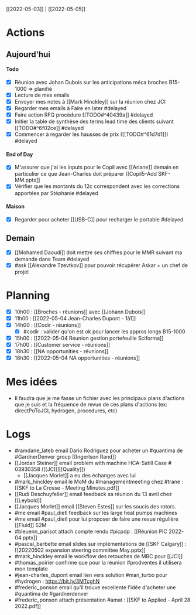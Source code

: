 [[2022-05-03]] | [[2022-05-05]]
# Actions
## Aujourd'hui
#### Todo
- [x] Réunion avec Johan Dubois sur les anticipations méca broches B15-1000 => planifié
- [x] Lecture de mes emails
- [x] Envoyer mes notes à [[Mark Hinckley]] sur la réunion chez JCI
- [x] Regarder mes emails à Faire en later #delayed
- [x] Faire action RFQ procédure [[TODO#^40439a]] #delayed
- [x] Initier la table de synthèse des terms lead time des clients suivant [[TODO#^6f02ce]] #delayed
- [x] Commencer à regarder les hausses de prix ([[TODO#^61d7d1]]) #delayed
#### End of Day
- [x] M'assurer que j'ai les inputs pour le Copil avec [[Ariane]] demain en particulier ce que Jean-Charles doit préparer
		[[Copil5-Add SKF-MM.pptx]]
- [x] Vérifier que les montants du 12c correspondent avec les corrections apportées par Stéphanie #delayed
#### Maison
- [x] Regarder pour acheter [[USB-C]] pour recharger le portable #delayed

## Demain
- [x] [[Mohamed Daoudi]] doit mettre ses chiffres pour le MMR suivant ma demande dans Team #delayed
- [x] #ask [[Alexandre Tzevtkov]] pour pouvoir récupérer Askar + un chef de projet

# Planning
- [x] 10h00 : [[Broches - réunions]] avec [[Johann Dubois]]
- [x] 11h00 : [[2022-05-04 Jean-Charles Dupont - 1à1]]
- [x] 14h00 : [[Codir - réunions]]
	- [x] #codir : valider qu'on est ok pour lancer les appros longs B15-1000
- [x] 15h00 : [[2022-05-04 Réunion gestion portefeuille Sciforma]]
- [x] 17h00 : [[Customer service - réunions]]
- [x] 18h30 : [[NA opportunities - réunions]]
- [x] 18h30 : [[2022-05-04 NA opportunities - réunions]]

# Mes idées
- Il faudra que je me fasse un fichier avec les principaux plans d'actions que je suis et la fréquence de revue de ces plans d'actions (ex: directPoToJCI, hydrogen, procedures, etc)

# Logs

- #ramdane_lateb  email Dario Rodriguez pour acheter un #quantima de #GardnerDenver  group [[Ingerlson Rand]]
- [[Jordan Steiner]] email problem with machine HCA-Satill Case # 03930358 ([[JCI]][[Quality]])
	- [[Jacques Morlet]] a eu des échanges avec lui
- #mark_hinckley email le MoM du #managementmeeting chez #trane :
	[[SKF to La Crosse - Meeting Minutes.pdf]]
- [[Rudi Deschuyfeller]] email feedback sa réunion du 13 avril chez [[Leybold]]
- [[Jacques Morlet]] email [[Steven Estes]] sur les soucis des rotors.
- #me email #paul_dietl  feedback sur les large heat pumps machines
- #me email #paul_dietl  pour lui proposer de faire une revue régulière [[Fluid]] S2M
- #bleuenn_parisot attach compte rendu #picpdp  : [[Réunion PIC 2022-04.pptx]]
- #pascal_barbette  email slides sur implémentations de [[SKF Calgary]] : [[20220502 expansion steering committee May.pptx]]
- #mark_hinckley email le workflow des retouches de MBC pour [[JCI]]
- #thomas_poirier confirme que pour la réunion #prodventes il utilisera mon template
- #jean-charles_dupont email lien vers solution #man_turbo pour #hydrogen : https://bit.ly/3MTcghN
- #frederic_ponson  email qu'il trouve excellente l'idée d'acheter une #quantima  de #gardnerdenver 
- #frederic_ponson attach présentation #amat : [[SKF to Applied - April 28 2022.pdf]]


